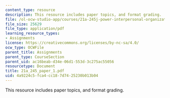 ```yaml
---
content_type: resource
description: This resource includes paper topics, and format grading.
file: /ol-ocw-studio-app/courses/21a-245j-power-interpersonal-organizational-and-global-dimensions-fall-2005/4a9224c5fca4cc187d7425230b013b04_21a_245_paper_1.pdf
file_size: 25629
file_type: application/pdf
learning_resource_types:
- Assignments
license: https://creativecommons.org/licenses/by-nc-sa/4.0/
ocw_type: OCWFile
parent_title: Assignments
parent_type: CourseSection
parent_uid: ac16beab-d34e-06d1-553d-3c275ac55056
resourcetype: Document
title: 21a_245_paper_1.pdf
uid: 4a9224c5-fca4-cc18-7d74-25230b013b04
---
```

This resource includes paper topics, and format grading.